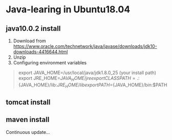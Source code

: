 # Java-learing in Ubuntu18.04 
## java10.0.2 install
1. Download from https://www.oracle.com/technetwork/java/javase/downloads/jdk10-downloads-4416644.html
2. Unzip
3. Configuring environment variables
> export JAVA_HOME=/usr/local/java/jdk1.8.0_25 (your install path)
> export JRE_HOME=${JAVA_HOME}/jre  
> export CLASSPATH=.:${JAVA_HOME}/lib:${JRE_HOME}/lib  
> export PATH=${JAVA_HOME}/bin:$PATH
## tomcat install
## maven install


Continuous update...
